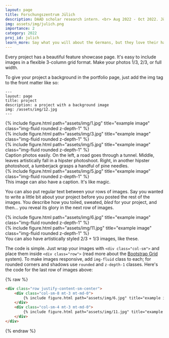 ```yaml
---
layout: page
title: Forschungszentrum Jülich
description: DAAD scholar research intern. <br> Aug 2022 - Oct 2022. Jülich, Germany.
img: assets/img/julich.png
importance: 2
category: 2022
proj_id: julich
learn_more: Say what you will about the Germans, but they love their hard work and their long words. When I first arrived at the IEK-10 Lab at Forschungszentrum Jülich they immediately had me sign my Arbeiterunfallverischerungsgesetz paperwork and before I could even take a sip of my Mineralwasser (lemon-flavored!), gave me a two-hour lecture on how their lab applied novel artificial intelligence and traditional linear programming towards solving energy-grid problems in the nearby region. Luckily for me, it was in English. Needless to say, my foray into Europe was a continuous stream of new and interesting experiences and my research project there was just as captivating. I was studying different methods for verifiable robustness for neural networks, which refers to the concept of maintaining classification accuracy within a region of input perturbations. To clarify, a classic example of a non-robust network is the image classifier that can recognize an image of a stop sign, but classifies it as a cat if you change the RGB value of just a few pixels. Typically, the standard method of creating robust models, <a href="https://arxiv.org/abs/1810.12715">Interval Bound Propogation (IBP)</a>, is to replace an input datum with a fixed-size orthongonal bounding box, which represents the epsilon of error to account for, and to propogate this box over each layer and to relax this constraint into another bounding box to make the problem tractable. I was tasked with investigating <a href="https://psor.uconn.edu/wp-content/uploads/sites/1972/2016/10/Generalized-McCormick-relaxations-Scott-et-al-2011.pdf">McCormick relaxations </a> as a layer propogation technique, where each layer's bounding box would be defined by the convex and concave relaxations of the associated layer function. This has the benefit of still being tractable, as these functions are continuous and monotonic, but these relaxations are in theory much tighter than the orthogonal boxes of IBP. Overall, like many academic projects, my investigation was a half-success. While my results did find that McCormick relaxations are about 40% tigher than IBP, calculating them took significantly longer (this is because McCormick relaxation calulations grow quadratically with dimension size, while two points will always define an orthongonal box). So for now, IBP remains on the throne, but maybe we'll see a McCormick comeback if processing power ever catches up!
---
```


Every project has a beautiful feature showcase page.
It's easy to include images in a flexible 3-column grid format.
Make your photos 1/3, 2/3, or full width.

To give your project a background in the portfolio page, just add the img tag to the front matter like so:

    ---
    layout: page
    title: project
    description: a project with a background image
    img: /assets/img/12.jpg
    ---

<div class="row">
    <div class="col-sm mt-3 mt-md-0">
        {% include figure.html path="assets/img/1.jpg" title="example image" class="img-fluid rounded z-depth-1" %}
    </div>
    <div class="col-sm mt-3 mt-md-0">
        {% include figure.html path="assets/img/3.jpg" title="example image" class="img-fluid rounded z-depth-1" %}
    </div>
    <div class="col-sm mt-3 mt-md-0">
        {% include figure.html path="assets/img/5.jpg" title="example image" class="img-fluid rounded z-depth-1" %}
    </div>
</div>
<div class="caption">
    Caption photos easily. On the left, a road goes through a tunnel. Middle, leaves artistically fall in a hipster photoshoot. Right, in another hipster photoshoot, a lumberjack grasps a handful of pine needles.
</div>
<div class="row">
    <div class="col-sm mt-3 mt-md-0">
        {% include figure.html path="assets/img/5.jpg" title="example image" class="img-fluid rounded z-depth-1" %}
    </div>
</div>
<div class="caption">
    This image can also have a caption. It's like magic.
</div>

You can also put regular text between your rows of images.
Say you wanted to write a little bit about your project before you posted the rest of the images.
You describe how you toiled, sweated, *bled* for your project, and then... you reveal its glory in the next row of images.


<div class="row justify-content-sm-center">
    <div class="col-sm-8 mt-3 mt-md-0">
        {% include figure.html path="assets/img/6.jpg" title="example image" class="img-fluid rounded z-depth-1" %}
    </div>
    <div class="col-sm-4 mt-3 mt-md-0">
        {% include figure.html path="assets/img/11.jpg" title="example image" class="img-fluid rounded z-depth-1" %}
    </div>
</div>
<div class="caption">
    You can also have artistically styled 2/3 + 1/3 images, like these.
</div>


The code is simple.
Just wrap your images with `<div class="col-sm">` and place them inside `<div class="row">` (read more about the <a href="https://getbootstrap.com/docs/4.4/layout/grid/">Bootstrap Grid</a> system).
To make images responsive, add `img-fluid` class to each; for rounded corners and shadows use `rounded` and `z-depth-1` classes.
Here's the code for the last row of images above:

{% raw %}
```html
<div class="row justify-content-sm-center">
    <div class="col-sm-8 mt-3 mt-md-0">
        {% include figure.html path="assets/img/6.jpg" title="example image" class="img-fluid rounded z-depth-1" %}
    </div>
    <div class="col-sm-4 mt-3 mt-md-0">
        {% include figure.html path="assets/img/11.jpg" title="example image" class="img-fluid rounded z-depth-1" %}
    </div>
</div>
```
{% endraw %}
